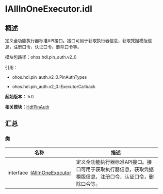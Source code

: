 # IAllInOneExecutor.idl


## 概述

定义全功能执行器标准API接口。接口可用于获取执行器信息，获取凭据模版信息，注册口令，认证口令，删除口令等。

模块包路径：ohos.hdi.pin_auth.v2_0

引用：

- ohos.hdi.pin_auth.v2_0.PinAuthTypes

- ohos.hdi.pin_auth.v2_0.IExecutorCallback

**起始版本：** 5.0

**相关模块：**[HdfPinAuth](_hdf_pin_auth_v20.md)


## 汇总


### 类

| 名称 | 描述 | 
| -------- | -------- |
| interface&nbsp;&nbsp;[IAllInOneExecutor](interface_i_all_in_one_executor_v20.md) | 定义全功能执行器标准API接口。接口可用于获取执行器信息，获取凭据模版信息，注册口令，认证口令，删除口令等。 | 
